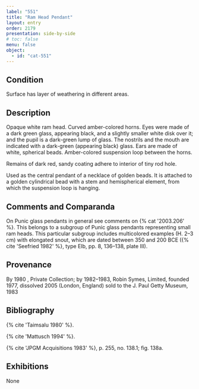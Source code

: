 ```yaml
---
label: "551"
title: "Ram Head Pendant"
layout: entry
order: 2179
presentation: side-by-side
# toc: false
menu: false
object:
  - id: "cat-551"
---
```


## Condition

Surface has layer of weathering in different areas.

## Description

Opaque white ram head. Curved amber-colored horns. Eyes were made of a dark green glass, appearing black, and a slightly smaller white disk over it; and the pupil is a dark-green lump of glass. The nostrils and the mouth are indicated with a dark-green (appearing black) glass. Ears are made of white, spherical beads. Amber-colored suspension loop between the horns.

Remains of dark red, sandy coating adhere to interior of tiny rod hole.

Used as the central pendant of a necklace of golden beads. It is attached to a golden cylindrical bead with a stem and hemispherical element, from which the suspension loop is hanging.

## Comments and Comparanda

On Punic glass pendants in general see comments on {% cat '2003.206' %}. This belongs to a subgroup of Punic glass pendants representing small ram heads. This particular subgroup includes multicolored examples (H. 2–3 cm) with elongated snout, which are dated between 350 and 200 BCE ({% cite 'Seefried 1982' %}, type EIb, pp. 8, 136–138, plate III).

## Provenance

By 1980 , Private Collection; by 1982–1983, Robin Symes, Limited, founded 1977, dissolved 2005 (London, England) sold to the J. Paul Getty Museum, 1983

## Bibliography

{% cite 'Taimsalu 1980' %}.

{% cite 'Mattusch 1994' %}.

{% cite 'JPGM Acquisitions 1983' %}, p. 255, no. 138.1; fig. 138a.

## Exhibitions

None